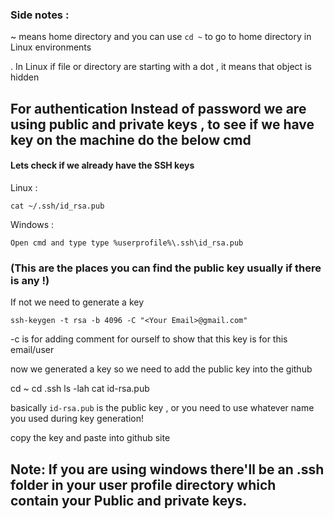 ### Side notes :

~ means home directory and you can use `cd ~`  to go to home directory in Linux environments

. In Linux if file or directory are starting with a dot , it means that object is hidden

## For authentication Instead of password we are using public and private keys , to see if we have key on the machine do the below cmd

#### Lets check if we already have the SSH keys 

Linux :

    cat ~/.ssh/id_rsa.pub 

Windows :

    Open cmd and type type %userprofile%\.ssh\id_rsa.pub
 

### (This are the places you can find the public key usually if there is any !)

If not we need to generate a key 

    ssh-keygen -t rsa -b 4096 -C "<Your Email>@gmail.com"

-c is for adding comment for ourself to show that this key is for this email/user

now we generated a key so we need to add the public key into the github

cd ~
cd .ssh
ls -lah
cat id-rsa.pub

basically `id-rsa.pub` is the public key , or you need to use whatever name you used during key generation!


copy the key and paste into github site

## Note: If you are using windows there'll be an .ssh folder in your user profile directory which contain your Public and private keys.

